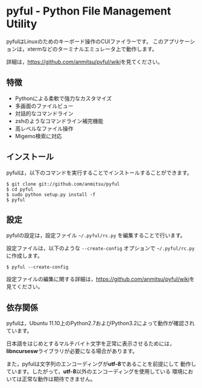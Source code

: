 pyful - Python File Management Utility
======================================

pyfulはLinuxのためのキーボード操作のCUIファイラーです。
このアプリケーションは，xtermなどのターミナルエミュレータ上で動作します。

詳細は，<https://github.com/anmitsu/pyful/wiki>を見てください。

特徴
----

* Pythonによる柔軟で強力なカスタマイズ
* 多画面のファイルビュー
* 対話的なコマンドライン
* zshのようなコマンドライン補完機能
* 高レベルなファイル操作
* Migemo検索に対応

インストール
--------------

pyfulは，以下のコマンドを実行することでインストールすることができます。

    $ git clone git://github.com/anmitsu/pyful
    $ cd pyful
    $ sudo python setup.py install -f
    $ pyful

設定
----

pyfulの設定は，設定ファイル `~/.pyful/rc.py` を編集することで行います。

設定ファイルは，以下のような `--create-config` オプションで `~/.pyful/rc.py` に作成します。

    $ pyful --create-config

設定ファイルの編集に関する詳細は，<https://github.com/anmitsu/pyful/wiki>を見てください。

依存関係
--------

pyfulは，Ubuntu 11.10上のPython2.7およびPython3.2によって動作が確認されています。

日本語をはじめとするマルチバイト文字を正常に表示させるためには，
**libncursesw**ライブラリが必要になる場合があります。

また，pyfulは文字列のエンコーディングが**utf-8**であることを前提にして
動作しています。したがって，**utf-8**以外のエンコーディングを使用している
環境においては正常な動作は期待できません。

